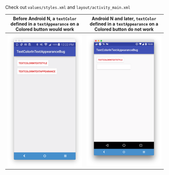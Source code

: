 Check out `values/styles.xml` and `layout/activity_main.xml`


| Before Android N, a `textColor` defined in a `textAppearance` on a Colored button would work | Android N and later, `textColor` defined in a `textAppearance` on a Colored button do not work |
|----|----|
| ![](pre-N.png) | ![](post-N.png) |